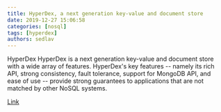 ```yaml
---
title: HyperDex, a next generation key-value and document store
date: 2019-12-27 15:06:58
categories: [nosql]
tags: [hyperdex]
authors: sedlav
---
```


HyperDex HyperDex is a next generation key-value and document store with a wide array of features. HyperDex's key features -- namely its rich API, strong consistency, fault tolerance, support for MongoDB API, and ease of use -- provide strong guarantees to applications that are not matched by other NoSQL systems.

[Link](http://hyperdex.org/)
